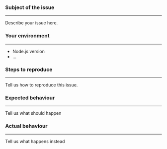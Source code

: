 ### Subject of the issue

---

Describe your issue here.

### Your environment

---

- Node.js version
- ...

### Steps to reproduce

---

Tell us how to reproduce this issue.

### Expected behaviour

---

Tell us what should happen

### Actual behaviour

---

Tell us what happens instead
